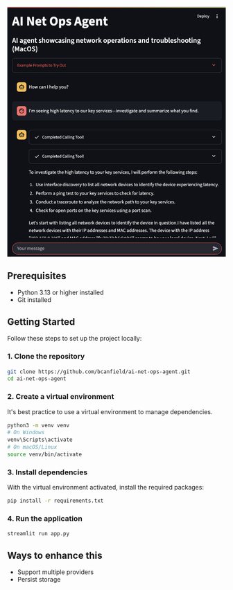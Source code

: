 
![AI Agent Screenshot](screenshots/1.png)

## Prerequisites

* Python 3.13 or higher installed
* Git installed

## Getting Started

Follow these steps to set up the project locally:

### 1. Clone the repository

```bash
git clone https://github.com/bcanfield/ai-net-ops-agent.git
cd ai-net-ops-agent
```

### 2. Create a virtual environment

It's best practice to use a virtual environment to manage dependencies.

```bash
python3 -m venv venv
# On Windows
venv\Scripts\activate
# On macOS/Linux
source venv/bin/activate
```

### 3. Install dependencies

With the virtual environment activated, install the required packages:

```bash
pip install -r requirements.txt
```

### 4. Run the application

```bash
streamlit run app.py
```

## Ways to enhance this
- Support multiple providers
- Persist storage
